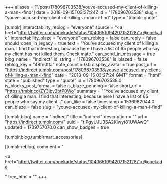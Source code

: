 +++
aliases = ["/post/178096703538/youve-accused-my-client-of-killing-a-man-i-find"]
date = 2018-09-15T03:27:24Z
id = "178096703538"
slug = "youve-accused-my-client-of-killing-a-man-i-find"
type = "tumblr-quote"

[tumblr]
interactability_reblog = "everyone"
source = "<a href=\"http://twitter.com/onekade/status/1040651094207152128\">@onekade</a>"
interactability_blaze = "everyone"
can_reblog = false
can_reply = false
should_open_in_legacy = true
text = "You&rsquo;ve accused my client of killing a man. I find that interesting, because here I have a list of 65 people who say my client has not killed them. Check mate."
can_send_in_message = true
blog_name = "indirect"
id_string = "178096703538"
is_blazed = false
reblog_key = "48fn0ttJ"
note_count = 0.0
display_avatar = true
post_url = "https://indirect.tumblr.com/post/178096703538/youve-accused-my-client-of-killing-a-man-i-find"
date = "2018-09-15 03:27:24 GMT"
format = "html"
state = "published"
type = "quote"
id = 178096703538.0
is_blocks_post_format = false
is_blaze_pending = false
short_url = "https://tmblr.co/ZY3jby2btP0Wo"
summary = "“You’ve accused my client of killing a man. I find that interesting, because here I have a list of 65 people who say my client..."
can_like = false
timestamp = 1536982044.0
can_blaze = false
slug = "youve-accused-my-client-of-killing-a-man-i-find"

[tumblr.blog]
name = "indirect"
title = "indirect"
description = ""
url = "https://indirect.tumblr.com/"
uuid = "t:PgyUJU3SA2Klwyt81UWAwQ"
updated = 1739757070.0
can_show_badges = true

[tumblr.blog.tumblrmart_accessories]

[tumblr.reblog]
comment = "<p><a href=\"http://twitter.com/onekade/status/1040651094207152128\">@onekade</a></p>"
tree_html = ""
+++
